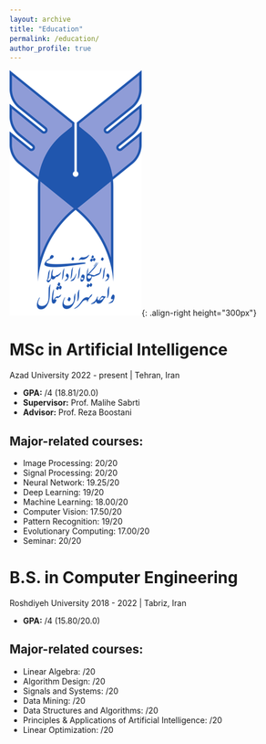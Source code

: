 ```yaml
---
layout: archive
title: "Education"
permalink: /education/
author_profile: true
---
```




![Tehranshomallogo](/images/Tehranshomallogo.png){: .align-right height="300px"}
# MSc in Artificial Intelligence
  Azad University
  2022 - present | Tehran, Iran
- **GPA:** /4 (18.81/20.0)
- **Supervisor:** Prof. Malihe Sabrti
- **Advisor:** Prof. Reza Boostani


## Major-related courses:

- Image Processing: 20/20
- Signal Processing: 20/20
- Neural Network: 19.25/20
- Deep Learning: 19/20
- Machine Learning: 18.00/20
- Computer Vision: 17.50/20
- Pattern Recognition: 19/20
- Evolutionary Computing: 17.00/20
- Seminar: 20/20

# B.S. in Computer Engineering
  Roshdiyeh University
  2018 - 2022 | Tabriz, Iran
- **GPA:** /4 (15.80/20.0)

## Major-related courses:

- Linear Algebra: /20
- Algorithm Design: /20
- Signals and Systems: /20
- Data Mining: /20
- Data Structures and Algorithms: /20
- Principles & Applications of Artificial Intelligence: /20
- Linear Optimization: /20

